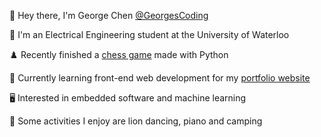 👋 Hey there, I'm George Chen [@GeorgesCoding](https://github.com/GeorgesCoding)

📗 I'm an Electrical Engineering student at the University of Waterloo

♟️ Recently finished a [chess game](https://github.com/GeorgesCoding/Chess) made with Python 

🔭 Currently learning front-end web development for my [portfolio website](https://github.com/GeorgesCoding/GeorgesCoding.github.io)

🖥️ Interested in embedded software and machine learning

🎹 Some activities I enjoy are lion dancing, piano and camping
